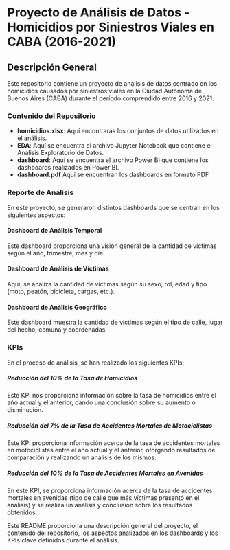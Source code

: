 # Proyecto de Análisis de Datos - Homicidios por Siniestros Viales en CABA (2016-2021)

## Descripción General

Este repositorio contiene un proyecto de análisis de datos centrado en los homicidios causados por siniestros viales en la Ciudad Autónoma de Buenos Aires (CABA) durante el período comprendido entre 2016 y 2021.

### Contenido del Repositorio

- **homicidios.xlsx**: Aquí encontrarás los conjuntos de datos utilizados en el análisis.
- **EDA**: Aquí se encuentra el archivo Jupyter Notebook que contiene el Análisis Exploratorio de Datos.
- **dashboard**: Aquí se encuentra el archivo Power BI que contiene los dashboards realizados en Power BI.
- **dashboard.pdf** Aquí se encuentran los dashboards en formato PDF

### Reporte de Análisis

En este proyecto, se generaron distintos dashboards que se centran en los siguientes aspectos:

#### Dashboard de Análisis Temporal

Este dashboard proporciona una visión general de la cantidad de víctimas según el año, trimestre, mes y día.

#### Dashboard de Análisis de Víctimas

Aquí, se analiza la cantidad de víctimas según su sexo, rol, edad y tipo (moto, peatón, bicicleta, cargas, etc.).

#### Dashboard de Análisis Geográfico

Este dashboard muestra la cantidad de víctimas según el tipo de calle, lugar del hecho, comuna y coordenadas.

### KPIs

En el proceso de análisis, se han realizado los siguientes KPIs:

##### Reducción del 10% de la Tasa de Homicidios

Este KPI nos proporciona información sobre la tasa de homicidios entre el año actual y el anterior, dando una conclusión sobre su aumento o disminución.

##### Reducción del 7% de la Tasa de Accidentes Mortales de Motociclistas

Este KPI proporciona información acerca de la tasa de accidentes mortales en motociclistas entre el año actual y el anterior, otorgando resultados de comparación y realizando un análisis de los mismos.

##### Reducción del 10% de la Tasa de Accidentes Mortales en Avenidas

En este KPI, se proporciona información acerca de la tasa de accidentes mortales en avenidas (tipo de calle que más víctimas presentó en el análisis) y se realiza un análisis y conclusión sobre los resultados obtenidos.

Este README proporciona una descripción general del proyecto, el contenido del repositorio, los aspectos analizados en los dashboards y los KPIs clave definidos durante el análisis.


